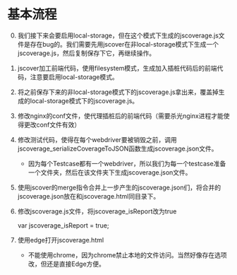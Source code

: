 # 基本流程
0. 我们接下来会要启用local-storage，但在这个模式下生成的jscoverage.js文件是存在bug的。我们需要先用jscover在非local-storage模式下生成一个jscoverage.js，然后复制保存下它，再继续操作。
1. jscover加工前端代码，使用filesystem模式，生成加入插桩代码后的前端代码，注意要启用local-storage模式。
2. 将之前保存下来的非local-storage模式下的jscoverage.js拿出来，覆盖掉生成的local-storage模式下的jscoverage.js。
3. 修改nginx的conf文件，使代理插桩后的前端代码（需要杀光nginx进程才能使得更改conf文件有效）
4. 修改测试代码，使得在每个webdriver要被销毁之前，调用jscoverage_serializeCoverageToJSON函数生成jscoverage.json文件。
    * 因为每个Testcase都有一个webdriver，所以我们为每一个testcase准备一个文件夹，然后在该文件夹下生成jscoverage.json文件。
5. 使用jscover的merge指令合并上一步产生的jscoverage.json们，将合并的jscoverage.json放在和jscoverage.html同目录下。
6. 修改jscoverage.js文件，将jscoverage_isReport改为true

    var jscoverage_isReport = true;
7. 使用edge打开jscoverage.html
    * 不能使用chrome，因为chrome禁止本地的文件访问。当然好像存在选项改，但还是直接Edge方便。